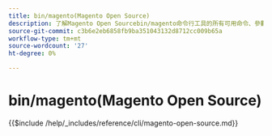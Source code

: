 ```yaml
---
title: bin/magento(Magento Open Source)
description: 了解Magento Open Sourcebin/magento命令行工具的所有可用命令、參數和選項。
source-git-commit: c3b6e2eb6858fb9ba351043132d8712cc009b65a
workflow-type: tm+mt
source-wordcount: '27'
ht-degree: 0%

---
```



# bin/magento(Magento Open Source)

{{$include /help/_includes/reference/cli/magento-open-source.md}}
